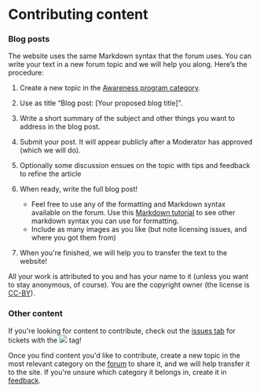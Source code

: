 # Contributing content
### Blog posts
The website uses the same Markdown syntax that the forum uses. You can write your text in a new forum topic and we will help you along. Here’s the procedure:

1) Create a new topic in the [Awareness program category](https://community.humanetech.com/c/focus/awareness-program).

1) Use as title “Blog post: [Your proposed blog title]”.

1) Write a short summary of the subject and other things you want to address in the blog post.

1) Submit your post. It will appear publicly after a Moderator has approved (which we will do).

1) Optionally some discussion ensues on the topic with tips and feedback to refine the article

1) When ready, write the full blog post!
    - Feel free to use any of the formatting and Markdown syntax available on the forum. Use this [Markdown tutorial](https://github.com/adam-p/markdown-here/wiki/Markdown-Cheatsheet) to see other markdown syntax you can use for formatting.
    - Include as many images as you like (but note licensing issues, and where you got them from)

1) When you're finished, we will help you to transfer the text to the website! 

All your work is attributed to you and has your name to it (unless you want to stay anonymous, of course). You are the copyright owner (the license is [CC-BY](https://creativecommons.org/licenses/by/4.0/)).


### Other content
If you're looking for content to contribute, check out the [issues tab]() for tickets with the ![](https://img.shields.io/badge/-content%20needed-blue.svg) tag!

Once you find content you'd like to contribute, create a new topic in the most relevant category on the [forum](https://community.humanetech.com/) to share it, and we will help transfer it to the site. If you're unsure which category it belongs in, create it in [feedback](https://community.humanetech.com/c/central/feedback).